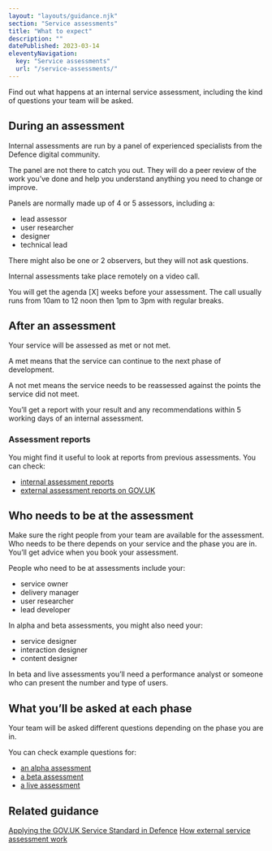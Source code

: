 ```yaml
---
layout: "layouts/guidance.njk"
section: "Service assessments"
title: "What to expect"
description: ""
datePublished: 2023-03-14
eleventyNavigation:
  key: "Service assessments"
  url: "/service-assessments/"
---
```


Find out what happens at an internal service assessment, including the kind of questions your team will be asked. 

## During an assessment 

Internal assessments are run by a panel of experienced specialists from the Defence digital community. 

The panel are not there to catch you out. They will do a peer review of the work you’ve done and help you understand anything you need to change or improve.

Panels are normally made up of 4 or 5 assessors, including a:

- lead assessor
- user researcher 
- designer
- technical lead

There might also be one or 2 observers, but they will not ask questions.

Internal assessments take place remotely on a video call. 

You will get the agenda [X] weeks before your assessment. The call usually runs from 10am to 12 noon then 1pm to 3pm with regular breaks.  


## After an assessment 

Your service will be assessed as met or not met.

A met means that the service can continue to the next phase of development. 

A not met means the service needs to be reassessed against the points the service did not meet.

You’ll get a report with your result and any recommendations within 5 working days of an internal assessment. 

### Assessment reports

You might find it useful to look at reports from previous assessments. You can check:

- [internal assessment reports](/service-assessments/service-assessment-reports)
- [external assessment reports on GOV.UK](https://www.gov.uk/service-standard-reports)


## Who needs to be at the assessment

Make sure the right people from your team are available for the assessment. Who needs to be there depends on your service and the phase you are in. You’ll get advice when you book your assessment. 

People who need to be at assessments include your:

- service owner
- delivery manager
- user researcher 
- lead developer 

In alpha and beta assessments, you might also need your:

- service designer 
- interaction designer 
- content designer

In beta and live assessments you’ll need a performance analyst or someone who can present the number and type of users. 

## What you’ll be asked at each phase

Your team will be asked different questions depending on the phase you are in. 

You can check example questions for:

- [an alpha assessment](/service-assessments/what-to-expect/questions-in-an-alpha-assessment)
- [a beta assessment](/service-assessments/what-to-expect/questions-in-a-beta-assessment)
- [a live assessment](/service-assessments/what-to-expect/questions-in-a-live-assessment)

## Related guidance

[Applying the GOV.UK Service Standard in Defence](https://servicemanual.digital.mod.uk/meet-the-standard/)
[How external service assessment work](https://www.gov.uk/service-manual/service-assessments/how-service-assessments-work)



